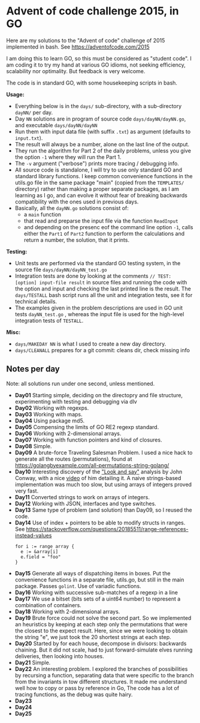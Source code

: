 # Advent of code challenge 2015, in GO

Here are my solutions to the "Advent of code" challenge of 2015 implemented in bash.
See https://adventofcode.com/2015

I am doing this to learn GO, so this must be considered as "student code". I am coding it to try my hand at various GO idioms, not seeking efficiency, scalability nor optimality. But feedback is very welcome.

The code is in standard GO, with some housekeeping scripts in bash.

**Usage:**

- Everything below is in the `days/` sub-directory, with a sub-directory `dayNN/` per day.
- Day `NN` solutions are in program of source code `days/dayNN/dayNN.go`, and executable `days/dayNN/dayNN`
- Run them with input data file (with suffix `.txt`) as argument (defaults to `input.txt`).
- The result will always be a number, alone on the last line of the output.
- They run the algorithm for Part 2 of the daily problems, unless you give the option `-1` where they will run the Part 1.
- The `-v` argument ("verbose") prints more tracing / debugging info.
- All source code is standalone, I will try to use only standard GO and standard library functions. I keep common convenience functions in the utils.go file in the same package "main" (copied from the `TEMPLATES/` directory) rather than making a proper separate packages, as I am learning as I go, and can evolve it without fear of breaking backwards compatibility with the ones used in previous days.
- Basically, all the `dayNN.go` solutions consist of:
  - a `main` function
  - that read and preparse the input file via the function `ReadInput`
  - and depending on the presenc eof the command line option `-1`, calls either the `Part1` of `Part2` function to perform the calculations and return a number, the solution, that it prints.

**Testing:**

- Unit tests are performed via the standard GO testing system, in the source file `days/dayNN/dayNN_test.go`
- Integration tests are done by looking at the comments `// TEST: [option] input-file result` in source files and running the code with the option and input and checking the last printed line is the result. The `days/TESTALL` bash script runs all the unit and integration tests, see it for technical details.
- The examples given in the problem descriptions are used in GO unit tests `dayNN_test.go` , whereas the input file is used for the high-level integration tests of `TESTALL`.

**Misc:**

- `days/MAKEDAY NN` is what I used to create a new day directory.
- `days/CLEANALL` prepares for a git commit: cleans dir, check missing info

## Notes per day
Note: all solutions run under one second, unless mentioned.
- **Day01** Starting simple, deciding on the directopry and file structure, experimenting with testing and debugging via dlv
- **Day02** Working with regexps.
- **Day03** Working with maps.
- **Day04** Using package md5.
- **Day05** Compensing the limits of GO RE2 regexp standard.
- **Day06** Working with 2-dimensional arrays.
- **Day07** Working with function pointers and kind of closures.
- **Day08** Simple.
- **Day09** A brute-force Traveling Salesman Problem. I used a nice hack to generate all the routes (permutations), found at https://golangbyexample.com/all-permutations-string-golang/
- **Day10** Interesting discovery of the ["Look and say"](https://en.wikipedia.org/wiki/Look-and-say_sequence) analysis by John Conway, with a nice [video](https://www.youtube.com/watch?v=ea7lJkEhytA) of him detailing it. A naive strings-based implementation was much too slow, but using arrays of integers proved very fast.
- **Day11** Converted strings to work on arrays of integers.
- **Day12** Working with JSON, interfaces and type switches.
- **Day13** Same type of problem (and solution) than Day09, so I reused the code.
- **Day14** Use of index + pointers to be able to modify structs in ranges. See https://stackoverflow.com/questions/20185511/range-references-instead-values
  ```
  for i := range array {
    e := &array[i]
    e.field = "foo"
  }
  ```
- **Day15** Generate all ways of dispatching items in boxes. Put the convenience functions in a separate file, utils.go, but still in the main package. Passes `golint`. Use of variadic functions.
- **Day16** Working with successive sub-matches of a regexp in a line
- **Day17** We use a bitset (bits sets of a uint64 number) to represent a combination of containers.
- **Day18** Working with 2-dimensional arrays.
- **Day19** Brute force could not solve the second part. So we implemented an heuristics by keeping at each step only the permutations that were the closest to the expect result. Here, since we were looking to obtain the string "e", we just took the 20 shortest strings at each step.
- **Day20** Started by for each house, decompose in divisors: backwards chaining. But it did not scale, had to just forward-simulate elves running deliveries, then looking into houses.
- **Day21** Simple.
- **Day22** An interesting problem. I explored the branches of possibilities by recursing a function, separating data that were specific to the branch from the invariants in tow different structures. It made me understand well how to copy or pass by reference in Go, The code has a lot of tracing functions, as the debug was quite hairy.
- **Day23** 
- **Day24** 
- **Day25** 

